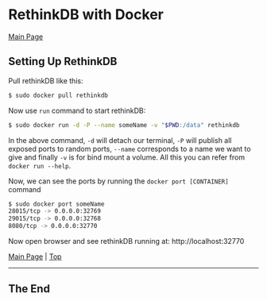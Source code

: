 <a id="top"></a>

# RethinkDB with Docker

[Main Page](README.md)

## Setting Up RethinkDB

Pull rethinkDB like this:

```sh
$ sudo docker pull rethinkdb
```

Now use `run` command to start rethinkDB:

```sh
$ sudo docker run -d -P --name someName -v "$PWD:/data" rethinkdb
```

In the above command, `-d` will detach our terminal, `-P` will publish all exposed ports to random ports, `--name` corresponds to a name we want to give and finally `-v` is for bind mount a volume. All this you can refer from `docker run --help`.

Now, we can see the ports by running the `docker port [CONTAINER]` command

```sh
$ sudo docker port someName
28015/tcp -> 0.0.0.0:32769
29015/tcp -> 0.0.0.0:32768
8080/tcp -> 0.0.0.0:32770
```


Now open browser and see rethinkDB running at: http://localhost:32770

[Main Page](README.md) | [Top](#top)

---

## The End
